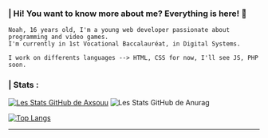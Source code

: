 ### | Hi! You want to know more about me? Everything is here! 🚀

```
Noah, 16 years old, I'm a young web developer passionate about programming and video games. 
I'm currently in 1st Vocational Baccalauréat, in Digital Systems.

I work on differents languages --> HTML, CSS for now, I'll see JS, PHP soon.
```

### | Stats :
[![Les Stats GitHub de Axsouu](https://github-readme-stats.vercel.app/api?username=Axsouu&theme=radical&layout=default&card_width=495)](https://github.com/Axsouu/github-readme-stats)
![Les Stats GitHub de Anurag](https://github-readme-stats.vercel.app/api?username=Axsouu&theme=radical&layout=default&card_width=495)

[![Top Langs](https://github-readme-stats.vercel.app/api/top-langs/?username=Axsouu&theme=radical&layout=default&card_width=495)](https://github.com/Axsouu/github-readme-stats)

------------------------------------------------------------------------------------------------------------------------------------------------------
